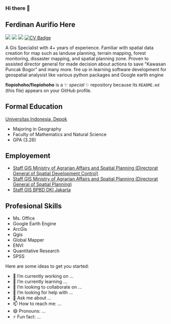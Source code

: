 ### Hi there 👋
## Ferdinan Aurifio Here
[![](https://img.shields.io/badge/LinkedIn-0077B5?style=for-the-badge&logo=linkedin&logoColor=white)](https://www.linkedin.com/in/aurifioferdinan/)
![](https://img.shields.io/badge/Gmail-D14836?style=for-the-badge&logo=gmail&logoColor=white)
![](https://img.shields.io/badge/Twitter-1DA1F2?style=for-the-badge&logo=twitter&logoColor=white)
[![CV Badge](https://img.shields.io/badge/My-CV-critical)]()

A Gis Specialist with 4+ years of experience. Familiar with spatial data creation for map such as landuse planning, terrain mapping, forest monitoring, dissaster mapping, and spatial planning zone. Proven to assisted director general for made decision about actions to save “Kawasan Puncak Bogor” and many more. fire up in learning  software development for geospatial analysist like various python packages and Google earth engine

**fiopiohoho/fiopiohoho** is a ✨ _special_ ✨ repository because its `README.md` (this file) appears on your GitHub profile.
## Formal Education
[Universitas Indonesia, Depok](https://www.ui.ac.id/)
  -  Majoring in Geography
  -  Faculty of Mathematics and Natural Science
  -  GPA (3.26)

## Employement
- [Staff GIS Ministry of Agrarian Affairs and Spatial Planning (Directorat General of Spatial Development Control)](https://tataruang.atrbpn.go.id/)
- [Staff GIS Ministry of Agrarian Affairs and Spatial Planning (Directorat General of Spatial Planning)](https://ditjenpptr.atrbpn.go.id/pengendalian/)
- [Staff GIS BPBD DKI Jakarta](https://bpbd.jakarta.go.id/)

## Profesional Skills
- Ms. Office
- Google Earth Engine
- ArcGis
- Qgis
- Global Mapper
- ENVI
- Quantitative Research
- SPSS

Here are some ideas to get you started:

- 🔭 I’m currently working on ...
- 🌱 I’m currently learning ...
- 👯 I’m looking to collaborate on ...
- 🤔 I’m looking for help with ...
- 💬 Ask me about ...
- 📫 How to reach me: ...
- 😄 Pronouns: ...
- ⚡ Fun fact: ...


